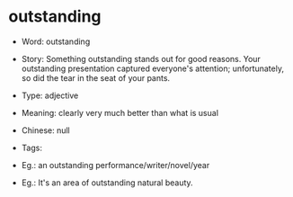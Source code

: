 # outstanding

- Word: outstanding
- Story: Something outstanding stands out for good reasons. Your outstanding presentation captured everyone's attention; unfortunately, so did the tear in the seat of your pants.

- Type: adjective
- Meaning: clearly very much better than what is usual
- Chinese: null
- Tags: 
- Eg.: an outstanding performance/writer/novel/year
- Eg.: It's an area of outstanding natural beauty.

